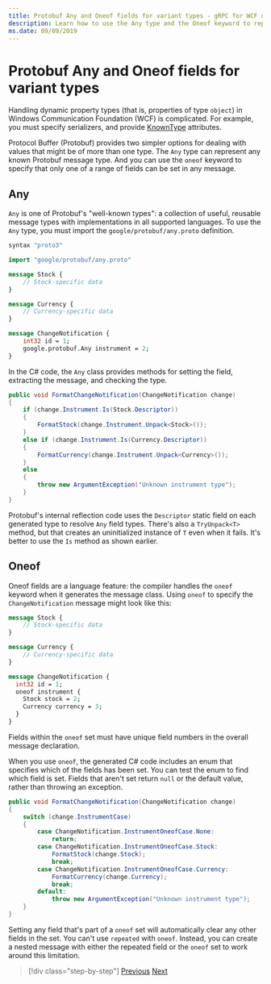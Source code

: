 ```yaml
---
title: Protobuf Any and Oneof fields for variant types - gRPC for WCF developers
description: Learn how to use the Any type and the Oneof keyword to represent variant object types in messages.
ms.date: 09/09/2019
---
```


# Protobuf Any and Oneof fields for variant types

Handling dynamic property types (that is, properties of type `object`) in Windows Communication Foundation (WCF) is complicated. For example, you must specify serializers, and provide [KnownType](xref:System.Runtime.Serialization.KnownTypeAttribute) attributes.

Protocol Buffer (Protobuf) provides two simpler options for dealing with values that might be of more than one type. The `Any` type can represent any known Protobuf message type. And you can use the `oneof` keyword to specify that only one of a range of fields can be set in any message.

## Any

`Any` is one of Protobuf's "well-known types": a collection of useful, reusable message types with implementations in all supported languages. To use the `Any` type, you must import the `google/protobuf/any.proto` definition.

```protobuf
syntax "proto3"

import "google/protobuf/any.proto"

message Stock {
    // Stock-specific data
}

message Currency {
    // Currency-specific data
}

message ChangeNotification {
    int32 id = 1;
    google.protobuf.Any instrument = 2;
}
```

In the C# code, the `Any` class provides methods for setting the field, extracting the message, and checking the type.

```csharp
public void FormatChangeNotification(ChangeNotification change)
{
    if (change.Instrument.Is(Stock.Descriptor))
    {
        FormatStock(change.Instrument.Unpack<Stock>());
    }
    else if (change.Instrument.Is(Currency.Descriptor))
    {
        FormatCurrency(change.Instrument.Unpack<Currency>());
    }
    else
    {
        throw new ArgumentException("Unknown instrument type");
    }
}
```

Protobuf's internal reflection code uses the `Descriptor` static field on each generated type to resolve `Any` field types. There's also a `TryUnpack<T>` method, but that creates an uninitialized instance of `T` even when it fails. It's better to use the `Is` method as shown earlier.

## Oneof

Oneof fields are a language feature: the compiler handles the `oneof` keyword when it generates the message class. Using `oneof` to specify the `ChangeNotification` message might look like this:

```protobuf
message Stock {
    // Stock-specific data
}

message Currency {
    // Currency-specific data
}

message ChangeNotification {
  int32 id = 1;
  oneof instrument {
    Stock stock = 2;
    Currency currency = 3;
  }
}
```

Fields within the `oneof` set must have unique field numbers in the overall message declaration.

When you use `oneof`, the generated C# code includes an enum that specifies which of the fields has been set. You can test the enum to find which field is set. Fields that aren't set return `null` or the default value, rather than throwing an exception.

```csharp
public void FormatChangeNotification(ChangeNotification change)
{
    switch (change.InstrumentCase)
    {
        case ChangeNotification.InstrumentOneofCase.None:
            return;
        case ChangeNotification.InstrumentOneofCase.Stock:
            FormatStock(change.Stock);
            break;
        case ChangeNotification.InstrumentOneofCase.Currency:
            FormatCurrency(change.Currency);
            break;
        default:
            throw new ArgumentException("Unknown instrument type");
    }
}
```

Setting any field that's part of a `oneof` set will automatically clear any other fields in the set. You can't use `repeated` with `oneof`. Instead, you can create a nested message with either the repeated field or the `oneof` set to work around this limitation.

>[!div class="step-by-step"]
>[Previous](protobuf-reserved.md)
>[Next](protobuf-enums.md)
